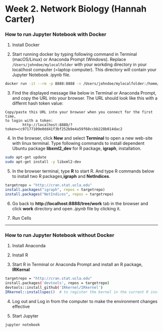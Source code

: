 # Week 2. Network Biology (Hannah Carter)

### How to run Jupyter Notebook with Docker

1. Install Docker

2. Start running docker by typing following command in Terminal (macOS/Linux) or Anaconda Prompt (Windows). Replace `/Users/johndoe/mylocalfolder` with your workding directory in your local/host computer (=laptop computer). This directory will contain your Jupyter Notebook .ipynb file.
```bash
docker run -it --rm -p 8888:8888 -v /Users/johndoe/mylocalfolder:/home/jovyan/work --user root -e NB_UID=1000 -e GRANT_SUDO=yes jupyter/r-notebook
```

3. Find the displayed message like below in Terminal or Anaconda Prompt, and copy the URL into your browser. The URL should look like this with a differnt hash token value:
```
Copy/paste this URL into your browser when you connect for the first time,
to login with a token:
        http://localhost:8888/?token=cc97177109e0dd41f3bf252b9e4a59f60ccbb228b014dac2
```

4. In the browser, click **New** and select **Terminal** to open a new web-site with linux terminal.
Type following commands to install dependent Ubuntu package **libxml2_dev** for R package, **igraph**, installation.
```bash
sudo apt-get update
sudo apt-get install -y libxml2-dev
```

5. In the browser terminal, type **R** to start R. And type R commands below to install two R packages,**igraph** and **NetIndices**.
```r
targetrepo = "http://cran.stat.ucla.edu"
install.packages("igraph", repos = targetrepo)
install.packages("NetIndices", repos = targetrepo)
```

6. Go back to **http://localhost:8888/tree/work** tab in the browser and  click **work** directory and open *.ipynb* file by clicking it.

7. Run Cells


---


### How to run Jupyter Notebook without Docker

1. Install Anaconda

2. Install R

3. Start R in Terminal or Anaconda Prompt and install an R package, **IRKernal**
```bash
targetrepo = "http://cran.stat.ucla.edu"
install.packages('devtools', repos = targetrepo)
devtools::install_github('IRkernel/IRkernel')
IRkernel::installspec()  # to register the kernel in the current R installation
```

4. Log out and Log in from the computer to make the environment changes effective

5. Start Jupyter
```bash
jupyter notebook
```